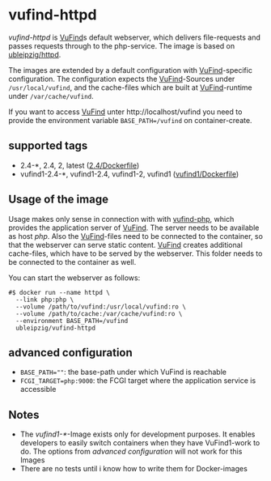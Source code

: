# vufind-httpd

*vufind-httpd* is [VuFind]s default webserver, which delivers file-requests and passes requests through to the php-service. The image is based on [ubleipzig/httpd].

The images are extended by a default configuration with [VuFind]-specific configuration. The configuration expects the [VuFind]-Sources under `/usr/local/vufind`, and the cache-files which are built at [VuFind]-runtime under `/var/cache/vufind`.

If you want to access [VuFind] unter http://localhost/vufind you need to provide the environment variable `BASE_PATH=/vufind` on container-create.

## supported tags

* 2.4-*, 2.4, 2, latest ([2.4/Dockerfile])
* vufind1-2.4-*, vufind1-2.4, vufind1-2, vufind1 ([vufind1/Dockerfile])

## Usage of the image

Usage makes only sense in connection with with [vufind-php], which provides the application server of [VuFind]. The server needs to be available as host *php*. Also the [VuFind]-files need to be connected to the container, so that the webserver can serve static content. [VuFind] creates additional cache-files, which have to be served by the webserver. This folder needs to be connected to the container as well.

You can start the webserver as follows:
```
#$ docker run --name httpd \
  --link php:php \
  --volume /path/to/vufind:/usr/local/vufind:ro \
  --volume /path/to/cache:/var/cache/vufind:ro \
  --environment BASE_PATH=/vufind
  ubleipzig/vufind-httpd
```

## advanced configuration

* `BASE_PATH=""`: the base-path under which VuFind is reachable
* `FCGI_TARGET=php:9000`: the FCGI target where the application service is accessible

## Notes

* The _vufind1-*_-Image exists only for development purposes. It enables developers to easily switch containers when they have VuFind1-work to do. The options from *advanced configuration* will not work for this Images
* There are no tests until i know how to write them for Docker-images

[VuFind]: https://github.com/vufind-org/vufind
[ubleipzig/httpd]: https://hub.docker.com/_/httpd/
[2.4/Dockerfile]: https://git.sc.uni-leipzig.de/ubl/bdd_dev/docker/vufind-httpd/blob/master/2.4/Dockerfile
[vufind1/Dockerfile]: https://git.sc.uni-leipzig.de/ubl/bdd_dev/docker/vufind-httpd/blob/master/vufind1/Dockerfile
[vufind-php]: https://hub.docker.com/r/ubleipzig/vufind-php/
